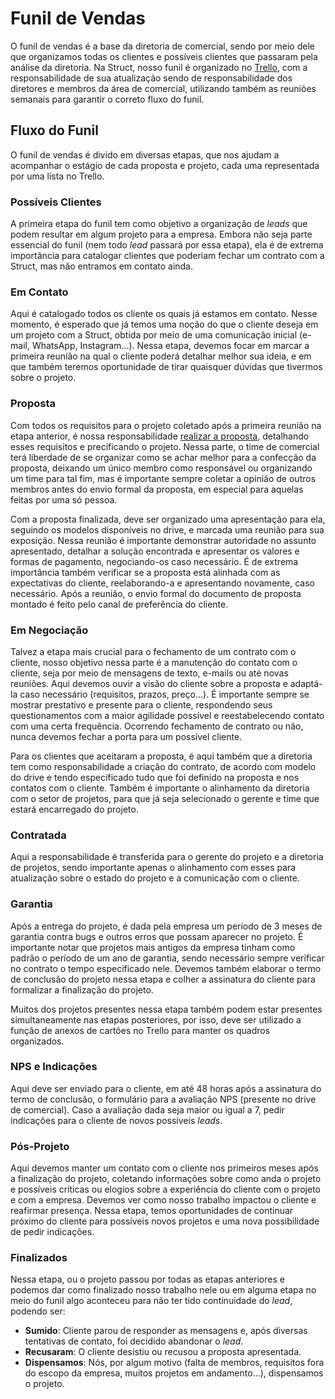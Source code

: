 # Funil de Vendas
O funil de vendas é a base da diretoria de comercial, sendo por meio dele que organizamos todas os clientes e possíveis clientes que passaram pela análise da diretoria.
Na Struct, nosso funil é organizado no [Trello](https://trello.com/b/dajS7SzA/funil-de-vendas), com a responsabilidade de sua atualização sendo de responsabilidade dos diretores e membros da área de comercial, utilizando também as reuniões semanais para garantir o correto fluxo do funil.

## Fluxo do Funil
O funil de vendas é divido em diversas etapas, que nos ajudam a acompanhar o estágio de cada proposta e projeto, cada uma representada por uma lista no Trello.

### Possíveis Clientes
A primeira etapa do funil tem como objetivo a organização de *leads* que podem resultar em algum projeto para a empresa. Embora não seja parte essencial do funil (nem todo *lead* passará por essa etapa), ela é de extrema importância para catalogar clientes que poderiam fechar um contrato com a Struct, mas não entramos em contato ainda.

### Em Contato
Aqui é catalogado todos os cliente os quais já estamos em contato. Nesse momento, é esperado que já temos uma noção do que o cliente deseja em um projeto com a Struct, obtida por meio de uma comunicação inicial (e-mail, WhatsApp, Instagram...).
Nessa etapa, devemos focar em marcar a primeira reunião na qual o cliente poderá detalhar melhor sua ideia, e em que também teremos oportunidade de tirar quaisquer dúvidas que tivermos sobre o projeto.

### Proposta
Com todos os requisitos para o projeto coletado após a primeira reunião na etapa anterior, é nossa responsabilidade [realizar a proposta](fazer-proposta.md), detalhando esses requisitos e precificando o projeto. Nessa parte, o time de comercial terá liberdade de se organizar como se achar melhor para a confecção da proposta, deixando um único membro como responsável ou organizando um time para tal fim, mas é importante sempre coletar a opinião de outros membros antes do envio formal da proposta, em especial para aquelas feitas por uma só pessoa.

Com a proposta finalizada, deve ser organizado uma apresentação para ela, seguindo os modelos disponíveis no drive, e marcada uma reunião para sua exposição. Nessa reunião é importante demonstrar autoridade no assunto apresentado, detalhar a solução encontrada e apresentar os valores e formas de pagamento, negociando-os caso necessário. É de extrema importância também verificar se a proposta está alinhada com as expectativas do cliente, reelaborando-a e apresentando novamente, caso necessário. Após a reunião, o envio formal do documento de proposta montado é feito pelo canal de preferência do cliente.

### Em Negociação
Talvez a etapa mais crucial para o fechamento de um contrato com o cliente, nosso objetivo nessa parte é a manutenção do contato com o cliente, seja por meio de mensagens de texto, e-mails ou até novas reuniões. Aqui devemos ouvir a visão do cliente sobre a proposta e adaptá-la caso necessário (requisitos, prazos, preço...). 
É importante sempre se mostrar prestativo e presente para o cliente, respondendo seus questionamentos com a maior agilidade possível e reestabelecendo contato com uma certa frequência. Ocorrendo fechamento de contrato ou não, nunca devemos fechar a porta para um possível cliente.

Para os clientes que aceitaram a proposta, é aqui também que a diretoria tem como responsabilidade a criação do contrato, de acordo com modelo do drive e tendo especificado tudo que foi definido na proposta e nos contatos com o cliente. Também é importante o alinhamento da diretoria com o setor de projetos, para que já seja selecionado o gerente e time que estará encarregado do projeto.

### Contratada
Aqui a responsabilidade é transferida para o gerente do projeto e a diretoria de projetos, sendo importante apenas o alinhamento com esses para atualização sobre o estado do projeto e a comunicação com o cliente.

### Garantia
Após a entrega do projeto, é dada pela empresa um período de 3 meses de garantia contra bugs e outros erros que possam aparecer no projeto. É importante notar que projetos mais antigos da empresa tinham como padrão o período de um ano de garantia, sendo necessário sempre verificar no contrato o tempo especificado nele.
Devemos também elaborar o termo de conclusão do projeto nessa etapa e colher a assinatura do cliente para formalizar a finalização do projeto.

Muitos dos projetos presentes nessa etapa também podem estar presentes simultaneamente nas etapas posteriores, por isso, deve ser utilizado a função de anexos de cartões no Trello para manter os quadros organizados.

### NPS e Indicações
Aqui deve ser enviado para o cliente, em até 48 horas após a assinatura do termo de conclusão, o formulário para a avaliação NPS (presente no drive de comercial). Caso a avaliação dada seja maior ou igual a 7, pedir indicações para o cliente de novos possíveis *leads*.

### Pós-Projeto
Aqui devemos manter um contato com o cliente nos primeiros meses após a finalização do projeto, coletando informações sobre como anda o projeto e possíveis críticas ou elogios sobre a experiência do cliente com o projeto e com a empresa. Devemos ver como nosso trabalho impactou o cliente e reafirmar presença.
Nessa etapa, temos oportunidades de continuar próximo do cliente para possíveis novos projetos e uma nova possibilidade de pedir indicações.

### Finalizados
Nessa etapa, ou o projeto passou por todas as etapas anteriores e podemos dar como finalizado nosso trabalho nele ou em alguma etapa no meio do funil algo aconteceu para não ter tido continuidade do *lead*, podendo ser:
- **Sumido**: Cliente parou de responder as mensagens e, após diversas tentativas de contato, foi decidido abandonar o *lead*.
- **Recusaram**: O cliente desistiu ou recusou a proposta apresentada.
- **Dispensamos**: Nós, por algum motivo (falta de membros, requisitos fora do escopo da empresa, muitos projetos em andamento...), dispensamos o projeto.